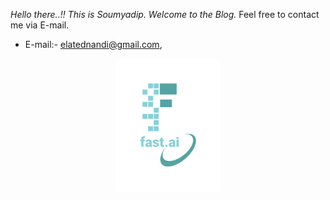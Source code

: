 

*Hello there..!! This is Soumyadip. Welcome to the Blog.* Feel free to contact me via E-mail. 

- E-mail:- elatednandi@gmail.com, 

<p align="center" width="100%">
    <img width="33%" src="https://github.com/soumyadip1995/soumyadip1995.github.io/blob/master/images/logo.png">
</p>


